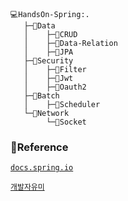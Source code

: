 
```
💻HandsOn-Spring:.
   ├─📁Data
   │    ├─📂CRUD
   │    ├─📂Data-Relation
   │    ├─📂JPA
   ├─📁Security
   │    ├─📂Filter
   │    ├─📂Jwt
   │    ├─📂Oauth2
   ├─📁Batch
   │    ├─📂Scheduler
   └─📁Network
        └─📂Socket

```

### 🌴Reference
[`docs.spring.io`](https://docs.spring.io/spring-security/reference/servlet/architecture.html#servlet-filterchainproxy)   
 
[`개발자유미`](https://www.youtube.com/@xxxjjhhh)
